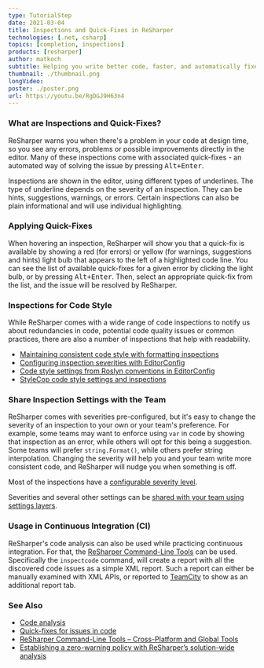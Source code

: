```yaml
---
type: TutorialStep
date: 2021-03-04
title: Inspections and Quick-Fixes in ReSharper
technologies: [.net, csharp]
topics: [completion, inspections]
products: [resharper]
author: matkoch
subtitle: Helping you write better code, faster, and automatically fixes code issues.
thumbnail: ./thumbnail.png
longVideo:
poster: ./poster.png
url: https://youtu.be/RgDGJ9H63n4
---
```


### What are Inspections and Quick-Fixes?

ReSharper warns you when there's a problem in your code at design time, so you see any errors, problems or possible improvements directly in the editor.
Many of these inspections come with associated quick-fixes - an automated way of solving the issue by pressing <kbd>Alt+Enter</kbd>.

Inspections are shown in the editor, using different types of underlines. The type of underline depends on the severity of an inspection.
They can be hints, suggestions, warnings, or errors. Certain inspections can also be plain informational and will use individual highlighting.

### Applying Quick-Fixes

When hovering an inspection, ReSharper will show you that a quick-fix is available by showing a red (for errors) or yellow (for warnings, suggestions and hints) light bulb that appears to the left of a highlighted code line. You can see the list of available quick-fixes for a given error by clicking the light bulb, or by pressing <kbd>Alt+Enter</kbd>. Then, select an appropriate quick-fix from the list, and the issue will be resolved by ReSharper.

### Inspections for Code Style

While ReSharper comes with a wide range of code inspections to notify us about redundancies in code, potential code quality issues or common practices, there are also a number of inspections that help with readability.

* [Maintaining consistent code style with formatting inspections](https://blog.jetbrains.com/dotnet/2018/04/04/maintaining-consistent-code-style-formatting-inspections-resharper-2018-1/)
* [Configuring inspection severities with EditorConfig](https://blog.jetbrains.com/dotnet/2018/04/05/configuring-inspection-severities-editorconfig/)
* [Code style settings from Roslyn conventions in EditorConfig](https://blog.jetbrains.com/dotnet/2018/04/06/code-style-settings-roslyn-conventions-editorconfig/)
* [StyleCop code style settings and inspections](https://blog.jetbrains.com/dotnet/2018/04/09/stylecop-code-style-settings-inspections/)

### Share Inspection Settings with the Team

ReSharper comes with severities pre-configured, but it's easy to change the severity of an inspection to your own or your team's preference. For example, some teams may want to enforce using `var` in code by showing that inspection as an error, while others will opt for this being a suggestion. Some teams will prefer `string.Format()`, while others prefer string interpolation. Changing the severity will help you and your team write more consistent code, and ReSharper will nudge you when something is off.

Most of the inspections have a [configurable severity level](https://www.jetbrains.com/help/resharper/Code_Analysis__Configuring_Warnings.html#change_severity).

Severities and several other settings can be [shared with your team using settings layers](https://www.jetbrains.com/help/resharper/Sharing_Configuration_Options.html).

### Usage in Continuous Integration (CI)

ReSharper's code analysis can also be used while practicing continuous integration. For that, the [ReSharper Command-Line Tools](https://www.jetbrains.com/help/resharper/ReSharper_Command_Line_Tools.html) can be used. Specifically the `inspectcode` command, will create a report with all the discovered code issues as a simple XML report. Such a report can either be manually examined with XML APIs, or reported to [TeamCity](https://jetbrains.com/teamcity) to show as an additional report tab.

### See Also

- [Code analysis](https://www.jetbrains.com/help/resharper/Code_Analysis__Index.html)
- [Quick-fixes for issues in code](https://www.jetbrains.com/help/resharper/Code_Analysis__Quick-Fixes.html)
- [ReSharper Command-Line Tools – Cross-Platform and Global Tools](https://blog.jetbrains.com/dotnet/2020/07/16/resharper-command-line-tools-cross-platform-and-global-tools/)
- [Establishing a zero-warning policy with ReSharper’s solution-wide analysis](https://blog.jetbrains.com/dotnet/2016/10/04/establishing-a-zero-warning-policy-with-resharpers-solution-wide-analysis/)